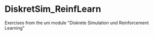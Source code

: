 # DiskretSim_ReinfLearn
Exercises from the uni module "Diskrete Simulation und Reinforcement Learning"
